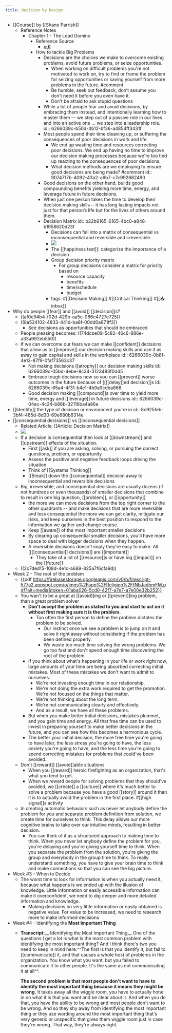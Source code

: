 ```yaml
---
title: Decision by Design
---
```


- [[Course]] by [[Shane Parrish]]
	- Reference Notes
		- Chapter 1 - The Lead Domino
			- Reference Source
				- [pdf](https://firebasestorage.googleapis.com/v0/b/firescript-577a2.appspot.com/o/imgs%2Fapp%2FReligion%2FCX7i_dclZ9.pdf?alt=media&token=e73d2940-6a11-43b0-a527-321ba18b904b)
			- How to tackle Big Problems
				- Decisions are the choices we make to overcome existing problems, avoid future problems, or seize opportunities.
					- When working on difficult problems you're not motivated to work on, try to find or frame the problem for seizing opportunities or saving yourself from more problems in the future. #comment
					- Be humble, seek out feedback, don’t assume you don’t need it before you even have it.
					- Don’t be afraid to ask stupid questions
				- While a lot of people fear and avoid decisions, by embracing them instead, and intentionally learning how to master them — we step out of a passive role in our lives and into an active one … we step into a leadership role.
				  id:: 6266039c-b50d-4b12-bf36-a4854ff3431f
				- Most people spend their time cleaning up, or suffering the consequences of poor decisions in work and life.
					- We end up wasting time and resources correcting poor decisions. We end up having no time to improve our decision making processes because we're too tied up reacting to the consequences of poor decisions.
					- What decision methods are we employing to ensure good decisions are being made? #comment
					  id:: 9074717b-4092-43a2-a6b7-c7c992682490
				- Good decisions on the other hand, builds good compounding benefits yielding more time, energy, and leverage future in future decisions.
				- When just one person takes the time to develop their decision making skills— it has long lasting impacts not just for that person’s life but for the lives of others around them.
				- Decision Matrix
				  id:: b22b9165-6165-4bc0-a848-b1958620d23f
					- Decisions can fall into a matrix of consequential vs inconsequential and reversible and irreversible.
					- ![](https://149366099.v2.pressablecdn.com/wp-content/uploads/2018/09/Decision-Matrix.png)
					- The [[happiness test]]: categorize the importance of a decision
					- Group decision priority matrix
						- For group decisions consider a matrix for priority based on
							- resource capacity
							- benefits
							- time/schedule
							- budget
					- tags: #[[Decision Making]] #[[Critical Thinking]] #[[📥inbox]]
- Why do people [[fear]] and [[avoid]] [[decision]]s?
	- ((af0e94b4-f02d-429b-aa5e-066e4727e725))
	- ((8a524102-4833-441d-ba8f-00dd0a871ff2))
		- See decisions as opportunities that should be embraced
	- People pleasing becomes: ((74dcbe09-5c82-46c6-886e-a33a992eb550))
	- If we can overcome our fears we can make [[confident]] decisions that allow us to [[improve]] our decision making skills and use it as away to gain capital and skills in the workplace
	  id:: 6266039c-0b8f-4e13-87f9-0faf73563c37
		- Not making decisions [[atrophy]] our decision making skills
		  id:: 6266039c-05bd-4ebe-8c34-3123483f0d45
		- Embrace tough decisions now so you can [[prevent]] worse outcomes in the future because of [[[[delay]]ed decision]]s
		  id:: 6266039c-65a4-4f31-b4e1-4b9a9cdba868
		- Good decision making [[compound]]s over time to yield more time, energy and [[leverage]] in future decisions
		  id:: 6266039c-04ec-4c24-b86b-32116ba4a86e
- [[Identify]] the type of decision or environment you're in
  id:: 8c925feb-3bf4-485d-8d30-69e680b6314e
- [[consequential decisions]] vs [[inconsequential decisions]]
	- Related Article: [[Article: Decision Matrix]]
	- ![](https://firebasestorage.googleapis.com/v0/b/firescript-577a2.appspot.com/o/imgs%2Fapp%2FReligion%2FHq2rAVOOn_.png?alt=media&token=d2e819c7-047b-4e1e-9b2a-439e0b42fb67)
	- If a decision is consequential then look at [[downstream]] and [[upstream]] effects of the situation.
		- First [[ask]] if you are asking, solving, or pursuing the correct questions, problem, or opportunity
		- Assess the positive and negative feedback loops driving the situation
		- Think of [[Systems Thinking]]
		- [[Break]] down the [[consequential]] decision away to inconsequential and reversible decisions
	- Big, irreversible, and consequential decisions are usually dozens (if not hundreds or even thousands) of smaller decisions that combine to result in one big question, [[problem]], or [[opportunity]]
		- the more we can move decisions from the top right corner to the other quadrants -- and make decisions that are more reversible and less consequential the more we can get clarity, mitigate our risks, and keep ourselves in the best position to respond to the information we gather and change course.
		- Keep [[aware]] of the most important smaller decisions
		- By clearing up consequential smaller decisions, you'll have more space to deal with bigger decisions when they happen.
		- A reversible decisions doesn't imply they're easy to make. All [[[[consequential]] decisions]] are [[important]]
			- They take of a lot of [[resource]]s or have big [[impact]] on the [[future]]
	- ((2c7ded15-108d-4e1c-a689-825a7f6cfa9d))
- Week 2 - The root of the problem
	- {{pdf  https://firebasestorage.googleapis.com/v0/b/firescript-577a2.appspot.com/o/imgs%2Fapp%2FReligion%2FfNbJadbmFM.pdf?alt=media&token=01aba026-5cd0-42f7-a7e7-a7e00e32b252}}
	- You wan't to be a great at [[avoid]]ing or [[prevent]]ing problem, than a great problem solver
		- **Don't accept the problem as stated to you and start to act on it without first making sure it is the problem.**
			- Too often the first person to define the problem dictates the problem to be solved.
				- Our instinct once we see a problem is to jump on it and solve it right away without considering if the problem has been defined properly.
				- We waste too much time solving the wrong problems. We go too fast and don't spend enough time discovering the root of the problem.
		- If you think about what's happening in your life or work right now, large amounts of your time are being absorbed correcting initial mistakes. Most of these mistakes we don't want to admit to ourselves.
			- We're not investing enough time in our relationship.
			- We're not doing the extra work required to get the promotion. We're not focused on the things that matter.
			- We're not thinking about the long term.
			- We're not communicating clearly and effectively.
			- And as a result, we have all these problems.
		- But when you make better initial decisions, mistakes plummet, and you gain time and energy. All that free time can be used to invest in preparing yourself to make better decisions in the future, and you can see how this becomes a harmonious cycle.
		- The better your initial decision, the more free time you're going to have later, the less stress you're going to have, the less anxiety you're going to have, and the less time you're going to spend correcting mistakes for problems that could've been avoided.
	- Don't [[reward]] [[avoid]]able situations
		- When you [[reward]] heroic firefighting as an organization, that's what you tend to get.
		- When we reward people for solving problems that they should've avoided, we [[create]] a [[culture]] where it's much better to solve a problem because you have a good [[story]] around it than it is to actually avoid the problem in the first place. #[[high signal]]s activity
	- In creating automatic behaviors such as never let anybody define the problem for you and separate problem definition from solution, we create time for ourselves to think. This delay allows our more cognitive brains to take over our intuitive minds, resulting in better decision.
		- You can think of it as a structured approach to making time to think. When you never let anybody define the problem for you, you're delaying and you're giving yourself time to think. When you separate the problem from the solution, you're giving the group and everybody in the group time to think. To really understand something, you have to give your brain time to think and make connections so that you can see the big picture.
- Week #3 - When to Decide
	- The worst time to look for information is when you actually need it, because what happens is we ended up with the illusion of knowledge. Little information or easily accessible information can make it overconfident, we need to dig deeper and more detailed information and knowledge.
		- Making decisions on very little information or easily obtained is negative value. For value to be increased, we need to research more to make informed decisions
- Week #4 - Identifying the **Most Important Thing**
	- **Transcript:**__ Identifying the Most Important Thing__
	  One of the questions I get a lot is what is the most common problem with identifying the most important thing? And I think there's two you need to keep in mind here.^^The first is that you identify it, but fail to [[communicate]] it, and that causes a whole host of problems in the organization. You know what you want, but you failed to communicate it to other people. It's the same as not communicating it at all^^.
	  
	  **The second problem is that most people don't want to have to identify the most important thing because it means they might be wrong.** It takes away all the wiggle room, you have to actually hone in on what it is that you want and be clear about it. And when you do that, you have the ability to be wrong and most people don't want to be wrong. And so they shy away from identifying the most important thing or they use wording around the most important thing that's very generic or unspecific that gives them wiggle room just in case they're wrong. That way, they're always right.